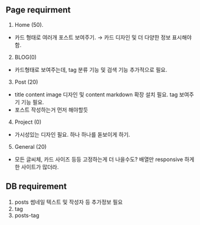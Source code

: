 ## Page requirment 
1. Home (50). 
- 카드 형태로 여러개 포스트 보여주기. &rarr; 카드 디자인 및 더 다양한 정보 표시해야함.
2. BLOG(0)
- 카드형태로 보여주는데, tag 분류 기능 및 검색 기능 추가적으로 필요.
3. Post (20)
- title content image 디자인 및 content markdown 확장 설치 필요. tag 보여주기 기능 필요.
- 포스트 작성하는거 먼저 해야할듯 
4. Project (0)
- 가시성있는 디자인 필요. 하나 하나를 돋보이게 하기.

5. General (20)
- 모든 글씨체, 카드 사이즈 등등 고정하는게 더 나을수도? 배열만 responsive 하게 한 사이트가 많더라.



## DB requirement 
1. posts
썸네일 텍스트 및 작성자 등 추가정보 필요
2. tag
3. posts-tag